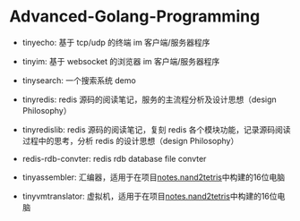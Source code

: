 # Advanced-Golang-Programming

+ tinyecho: 基于 tcp/udp 的终端 im 客户端/服务器程序
+ tinyim: 基于 websocket 的浏览器 im 客户端/服务器程序

+ tinysearch: 一个搜索系统 demo

+ tinyredis: redis 源码的阅读笔记，服务的主流程分析及设计思想（design Philosophy）
+ tinyredislib: redis 源码的阅读笔记，复刻 redis 各个模块功能，记录源码阅读过程中的思考，分析 redis 的设计思想（design Philosophy）
+ redis-rdb-convter: redis rdb database file convter

+ tinyassembler: 汇编器，适用于在项目[notes.nand2tetris](https://github.com/xsddz/notes.nand2tetris)中构建的16位电脑
+ tinyvmtranslator: 虚拟机，适用于在项目[notes.nand2tetris](https://github.com/xsddz/notes.nand2tetris)中构建的16位电脑
